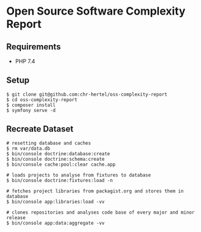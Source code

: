 Open Source Software Complexity Report
======================================

Requirements
------------

* PHP 7.4

Setup
-----

```
$ git clone git@github.com:chr-hertel/oss-complexity-report
$ cd oss-complexity-report
$ composer install
$ symfony serve -d
```

Recreate Dataset
----------------

```
# resetting database and caches
$ rm var/data.db
$ bin/console doctrine:database:create
$ bin/console doctrine:schema:create
$ bin/console cache:pool:clear cache.app

# loads projects to analyse from fixtures to database
$ bin/console doctrine:fixtures:load -n

# fetches project libraries from packagist.org and stores them in database
$ bin/console app:libraries:load -vv

# clones repositories and analyses code base of every major and minor release
$ bin/console app:data:aggregate -vv
```
